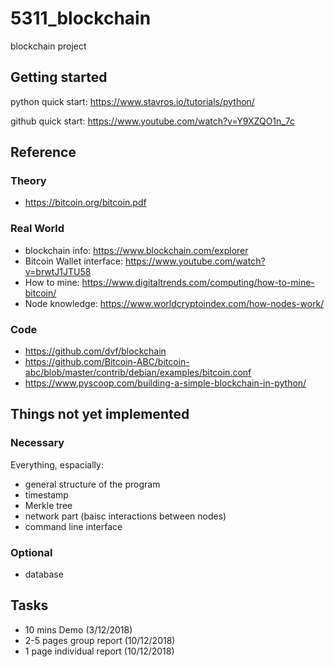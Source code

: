# 5311_blockchain
blockchain project

## Getting started
python quick start:
https://www.stavros.io/tutorials/python/

github quick start:
https://www.youtube.com/watch?v=Y9XZQO1n_7c


## Reference
### Theory
- https://bitcoin.org/bitcoin.pdf

### Real World
- blockchain info: https://www.blockchain.com/explorer
- Bitcoin Wallet interface: https://www.youtube.com/watch?v=brwtJ1JTU58
- How to mine: https://www.digitaltrends.com/computing/how-to-mine-bitcoin/
- Node knowledge: https://www.worldcryptoindex.com/how-nodes-work/

### Code
- https://github.com/dvf/blockchain 
- https://github.com/Bitcoin-ABC/bitcoin-abc/blob/master/contrib/debian/examples/bitcoin.conf
- https://www.pyscoop.com/building-a-simple-blockchain-in-python/

## Things not yet implemented
### Necessary
Everything, espacially:
- general structure of the program
- timestamp
- Merkle tree
- network part (baisc interactions between nodes)
- command line interface

### Optional
- database

## Tasks
- 10 mins Demo (3/12/2018)
- 2-5 pages group report (10/12/2018)
- 1 page individual report (10/12/2018) 
